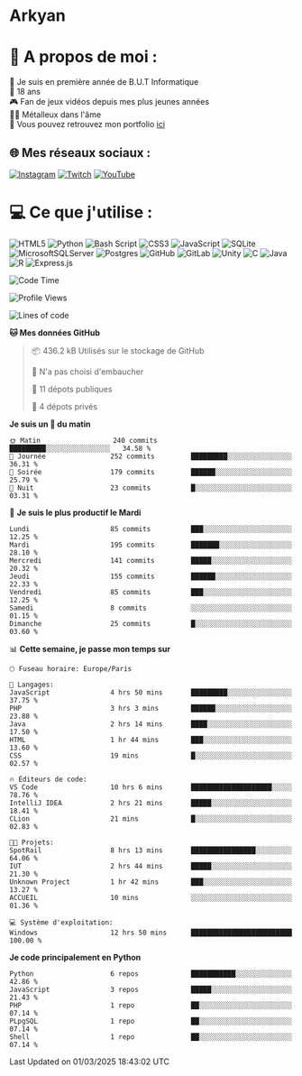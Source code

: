 # Arkyan
 # 💫 A propos de moi :
📖 Je suis en première année de B.U.T Informatique  
🎂 18 ans  
🎮 Fan de jeux vidéos depuis mes plus jeunes années  
🤘🏻 Métalleux dans l'âme  
📕 Vous pouvez retrouvez mon portfolio [ici](https://arkyanportfolio.netlify.app/)

## 🌐 Mes réseaux sociaux :
[![Instagram](https://img.shields.io/badge/Instagram-%23E4405F.svg?logo=Instagram&logoColor=white)](https://instagram.com/arkyan25) [![Twitch](https://img.shields.io/badge/Twitch-%239146FF.svg?logo=Twitch&logoColor=white)](https://twitch.tv/arkyan_) [![YouTube](https://img.shields.io/badge/YouTube-%23FF0000.svg?logo=YouTube&logoColor=white)](https://youtube.com/@arkyan_) 

# 💻 Ce que j'utilise :
![HTML5](https://img.shields.io/badge/html5-%23E34F26.svg?style=for-the-badge&logo=html5&logoColor=white) ![Python](https://img.shields.io/badge/python-3670A0?style=for-the-badge&logo=python&logoColor=ffdd54) ![Bash Script](https://img.shields.io/badge/bash_script-%23121011.svg?style=for-the-badge&logo=gnu-bash&logoColor=white) ![CSS3](https://img.shields.io/badge/css3-%231572B6.svg?style=for-the-badge&logo=css3&logoColor=white) ![JavaScript](https://img.shields.io/badge/javascript-%23323330.svg?style=for-the-badge&logo=javascript&logoColor=%23F7DF1E) ![SQLite](https://img.shields.io/badge/sqlite-%2307405e.svg?style=for-the-badge&logo=sqlite&logoColor=white) ![MicrosoftSQLServer](https://img.shields.io/badge/Microsoft%20SQL%20Server-CC2927?style=for-the-badge&logo=microsoft%20sql%20server&logoColor=white) ![Postgres](https://img.shields.io/badge/postgres-%23316192.svg?style=for-the-badge&logo=postgresql&logoColor=white) ![GitHub](https://img.shields.io/badge/github-%23121011.svg?style=for-the-badge&logo=github&logoColor=white) ![GitLab](https://img.shields.io/badge/gitlab-%23181717.svg?style=for-the-badge&logo=gitlab&logoColor=white) ![Unity](https://img.shields.io/badge/unity-%23000000.svg?style=for-the-badge&logo=unity&logoColor=white)  ![C](https://img.shields.io/badge/c-%2300599C.svg?style=for-the-badge&logo=c&logoColor=white) ![Java](https://img.shields.io/badge/java-%23ED8B00.svg?style=for-the-badge&logo=openjdk&logoColor=white) ![R](https://img.shields.io/badge/r-%23276DC3.svg?style=for-the-badge&logo=r&logoColor=white) ![Express.js](https://img.shields.io/badge/express.js-%23404d59.svg?style=for-the-badge&logo=express&logoColor=%2361DAFB)

<!--START_SECTION:waka-->
![Code Time](http://img.shields.io/badge/Code%20Time-283%20hrs%2052%20mins-blue)

![Profile Views](http://img.shields.io/badge/Vues%20du%20profil-0-blue)

![Lines of code](https://img.shields.io/badge/Depuis%20Hello%20World%2C%20j%27ai%20%C3%A9crit-5.0%20million%20Lignes%20de%20code-blue)

**🐱 Mes données GitHub** 

> 📦 436.2 kB Utilisés sur le stockage de GitHub 
 > 
> 🚫 N'a pas choisi d'embaucher
 > 
> 📜 11 dépots publiques 
 > 
> 🔑 4 dépots privés 
 > 
**Je suis un 🐤 du matin** 

```text
🌞 Matin                  240 commits         █████████░░░░░░░░░░░░░░░░   34.58 % 
🌆 Journée                252 commits         █████████░░░░░░░░░░░░░░░░   36.31 % 
🌃 Soirée                 179 commits         ██████░░░░░░░░░░░░░░░░░░░   25.79 % 
🌙 Nuit                   23 commits          █░░░░░░░░░░░░░░░░░░░░░░░░   03.31 % 
```
📅 **Je suis le plus productif le Mardi** 

```text
Lundi                    85 commits          ███░░░░░░░░░░░░░░░░░░░░░░   12.25 % 
Mardi                    195 commits         ███████░░░░░░░░░░░░░░░░░░   28.10 % 
Mercredi                 141 commits         █████░░░░░░░░░░░░░░░░░░░░   20.32 % 
Jeudi                    155 commits         ██████░░░░░░░░░░░░░░░░░░░   22.33 % 
Vendredi                 85 commits          ███░░░░░░░░░░░░░░░░░░░░░░   12.25 % 
Samedi                   8 commits           ░░░░░░░░░░░░░░░░░░░░░░░░░   01.15 % 
Dimanche                 25 commits          █░░░░░░░░░░░░░░░░░░░░░░░░   03.60 % 
```


📊 **Cette semaine, je passe mon temps sur** 

```text
🕑︎ Fuseau horaire: Europe/Paris

💬 Langages: 
JavaScript               4 hrs 50 mins       █████████░░░░░░░░░░░░░░░░   37.75 % 
PHP                      3 hrs 3 mins        ██████░░░░░░░░░░░░░░░░░░░   23.88 % 
Java                     2 hrs 14 mins       ████░░░░░░░░░░░░░░░░░░░░░   17.50 % 
HTML                     1 hr 44 mins        ███░░░░░░░░░░░░░░░░░░░░░░   13.60 % 
CSS                      19 mins             █░░░░░░░░░░░░░░░░░░░░░░░░   02.57 % 

🔥 Éditeurs de code: 
VS Code                  10 hrs 6 mins       ████████████████████░░░░░   78.76 % 
IntelliJ IDEA            2 hrs 21 mins       █████░░░░░░░░░░░░░░░░░░░░   18.41 % 
CLion                    21 mins             █░░░░░░░░░░░░░░░░░░░░░░░░   02.83 % 

🐱‍💻 Projets: 
SpotRail                 8 hrs 13 mins       ████████████████░░░░░░░░░   64.06 % 
IUT                      2 hrs 44 mins       █████░░░░░░░░░░░░░░░░░░░░   21.30 % 
Unknown Project          1 hr 42 mins        ███░░░░░░░░░░░░░░░░░░░░░░   13.27 % 
ACCUEIL                  10 mins             ░░░░░░░░░░░░░░░░░░░░░░░░░   01.36 % 

💻 Système d'exploitation: 
Windows                  12 hrs 50 mins      █████████████████████████   100.00 % 
```

**Je code principalement en Python** 

```text
Python                   6 repos             ███████████░░░░░░░░░░░░░░   42.86 % 
JavaScript               3 repos             █████░░░░░░░░░░░░░░░░░░░░   21.43 % 
PHP                      1 repo              ██░░░░░░░░░░░░░░░░░░░░░░░   07.14 % 
PLpgSQL                  1 repo              ██░░░░░░░░░░░░░░░░░░░░░░░   07.14 % 
Shell                    1 repo              ██░░░░░░░░░░░░░░░░░░░░░░░   07.14 % 
```




 Last Updated on 01/03/2025 18:43:02 UTC
<!--END_SECTION:waka-->

<!--START_SECTION:SHOW_PROJECTS-->
<!--END_SECTION:SHOW_PROJECTS-->

<!--START_SECTION:SHOW_LINES_OF_CODE-->
<!--END_SECTION:SHOW_LINES_OF_CODE-->

<!--START_SECTION:SHOW_TOTAL_CODE_TIME-->
<!--END_SECTION:SHOW_TOTAL_CODE_TIME-->

<!--START_SECTION:SHOW_PROFILE_VIEWS-->
<!--END_SECTION:SHOW_PROFILE_VIEWS-->

<!--START_SECTION:SHOW_COMMIT-->
<!--END_SECTION:SHOW_COMMIT-->

<!--START_SECTION:SHOW_DAYS_OF_WEEK-->
<!--END_SECTION:SHOW_DAYS_OF_WEEK-->

<!--START_SECTION:SHOW_LANGUAGE-->
<!--END_SECTION:SHOW_LANGUAGE-->

<!--START_SECTION:SHOW_TIMEZONE-->
<!--END_SECTION:SHOW_TIMEZONE-->

<!--START_SECTION:SHOW_LANGUAGE_PER_REPO-->
<!--END_SECTION:SHOW_LANGUAGE_PER_REPO-->

<!--START_SECTION:SHOW_SHORT_INFO-->
<!--END_SECTION:SHOW_SHORT_INFO-->
